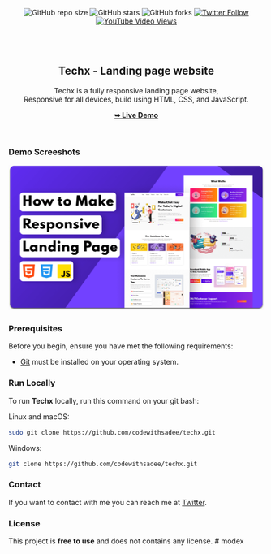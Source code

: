 <div align="center">
  
  ![GitHub repo size](https://img.shields.io/github/repo-size/codewithsadee/techx)
  ![GitHub stars](https://img.shields.io/github/stars/codewithsadee/techx?style=social)
  ![GitHub forks](https://img.shields.io/github/forks/codewithsadee/techx?style=social)
  [![Twitter Follow](https://img.shields.io/twitter/follow/codewithsadee?style=social)](https://twitter.com/intent/follow?screen_name=codewithsadee)
  [![YouTube Video Views](https://img.shields.io/youtube/views/6snv-yu2_c4?style=social)](https://youtu.be/6snv-yu2_c4)

  <br />
  <br />

  <h2 align="center">Techx - Landing page website</h2>

  Techx is a fully responsive landing page website, <br />Responsive for all devices, build using HTML, CSS, and JavaScript.

  <a href="https://codewithsadee.github.io/techx/"><strong>➥ Live Demo</strong></a>

</div>

<br />

### Demo Screeshots

![Techx Desktop Demo](./readme-images/desktop.png "Desktop Demo")

### Prerequisites

Before you begin, ensure you have met the following requirements:

* [Git](https://git-scm.com/downloads "Download Git") must be installed on your operating system.

### Run Locally

To run **Techx** locally, run this command on your git bash:

Linux and macOS:

```bash
sudo git clone https://github.com/codewithsadee/techx.git
```

Windows:

```bash
git clone https://github.com/codewithsadee/techx.git
```

### Contact

If you want to contact with me you can reach me at [Twitter](https://www.twitter.com/codewithsadee).

### License

This project is **free to use** and does not contains any license.
#   m o d e x 
 
 